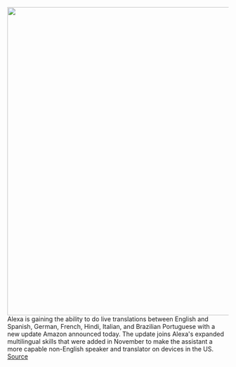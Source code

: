 <img src='https://cdn.vox-cdn.com/thumbor/nQx99lW5ZNfNpBymHB29e9hiKjk=/0x0:1200x764/1200x800/filters:focal(530x262:722x454)/cdn.vox-cdn.com/uploads/chorus_image/image/68512081/AlexaLiveTranslation.0.jpg' width='700px' /><br/>
Alexa is gaining the ability to do live translations between English and Spanish, German, French, Hindi, Italian, and Brazilian Portuguese with a new update Amazon announced today. The update joins Alexa's expanded multilingual skills that were added in November to make the assistant a more capable non-English speaker and translator on devices in the US.
<a href='https://www.theverge.com/2020/12/14/22174561/amazon-alexa-live-translation-google-assitant-interpreter-mode'> Source <a/>